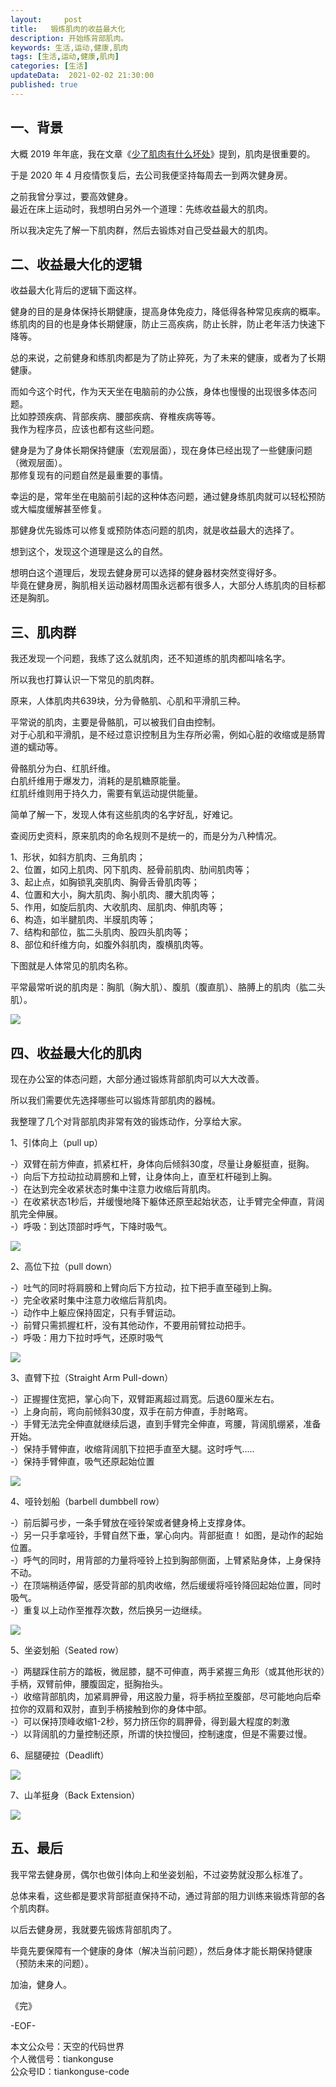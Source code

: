 ```yaml
---   
layout:     post  
title:   锻炼肌肉的收益最大化 
description: 开始练背部肌肉。     
keywords: 生活,运动,健康,肌肉  
tags: [生活,运动,健康,肌肉]    
categories: [生活]  
updateData:  2021-02-02 21:30:00  
published: true  
---  
```



## 一、背景  


大概 2019 年年底，我在文章《[少了肌肉有什么坏处](https://mp.weixin.qq.com/s/kyHhjIpcA1G7f_Hq6MEN0A)》提到，肌肉是很重要的。  


于是 2020 年 4 月疫情恢复后，去公司我便坚持每周去一到两次健身房。  


之前我曾分享过，要高效健身。  
最近在床上运动时，我想明白另外一个道理：先练收益最大的肌肉。  


所以我决定先了解一下肌肉群，然后去锻炼对自己受益最大的肌肉。  



## 二、收益最大化的逻辑  
 

收益最大化背后的逻辑下面这样。  


健身的目的是身体保持长期健康，提高身体免疫力，降低得各种常见疾病的概率。  
练肌肉的目的也是身体长期健康，防止三高疾病，防止长胖，防止老年活力快速下降等。  


总的来说，之前健身和练肌肉都是为了防止猝死，为了未来的健康，或者为了长期健康。  


而如今这个时代，作为天天坐在电脑前的办公族，身体也慢慢的出现很多体态问题。  
比如脖颈疾病、背部疾病、腰部疾病、脊椎疾病等等。  
我作为程序员，应该也都有这些问题。  


健身是为了身体长期保持健康（宏观层面），现在身体已经出现了一些健康问题（微观层面）。  
那修复现有的问题自然是最重要的事情。  


幸运的是，常年坐在电脑前引起的这种体态问题，通过健身练肌肉就可以轻松预防或大幅度缓解甚至修复。  


那健身优先锻炼可以修复或预防体态问题的肌肉，就是收益最大的选择了。  


想到这个，发现这个道理是这么的自然。  



想明白这个道理后，发现去健身房可以选择的健身器材突然变得好多。  
毕竟在健身房，胸肌相关运动器材周围永远都有很多人，大部分人练肌肉的目标都还是胸肌。  
 

## 三、肌肉群  


我还发现一个问题，我练了这么就肌肉，还不知道练的肌肉都叫啥名字。  



所以我也打算认识一下常见的肌肉群。  


原来，人体肌肉共639块，分为骨骼肌、心肌和平滑肌三种。  


平常说的肌肉，主要是骨骼肌，可以被我们自由控制。  
对于心肌和平滑肌，是不经过意识控制且为生存所必需，例如心脏的收缩或是肠胃道的蠕动等。  


骨骼肌分为白、红肌纤维。  
白肌纤维用于爆发力，消耗的是肌糖原能量。  
红肌纤维则用于持久力，需要有氧运动提供能量。  


简单了解一下，发现人体有这些肌肉的名字好乱，好难记。  


查阅历史资料，原来肌肉的命名规则不是统一的，而是分为八种情况。  


1、形状，如斜方肌肉、三角肌肉；  
2、位置，如冈上肌肉、冈下肌肉、胫骨前肌肉、肋间肌肉等；  
3、起止点，如胸锁乳突肌肉、胸骨舌骨肌肉等；  
4、位置和大小，胸大肌肉、胸小肌肉、腰大肌肉等；  
5、作用，如旋后肌肉、大收肌肉、屈肌肉、伸肌肉等；  
6、构造，如半腱肌肉、半膜肌肉等；  
7、结构和部位，肱二头肌肉、股四头肌肉等；  
8、部位和纤维方向，如腹外斜肌肉，腹横肌肉等。  


下图就是人体常见的肌肉名称。  


平常最常听说的肌肉是：胸肌（胸大肌）、腹肌（腹直肌）、胳膊上的肌肉（肱二头肌）。  


![](https://res.tiankonguse.com/images/2021/02/02/001.jpg)  


## 四、收益最大化的肌肉  


现在办公室的体态问题，大部分通过锻炼背部肌肉可以大大改善。  


所以我们需要优先选择哪些可以锻炼背部肌肉的器械。  


我整理了几个对背部肌肉非常有效的锻炼动作，分享给大家。  


1、引体向上（pull up）  


-）双臂在前方伸直，抓紧杠杆，身体向后倾斜30度，尽量让身躯挺直，挺胸。  
-）向后下方拉动拉动肩膀和上臂，让身体向上，直至杠杆碰到上胸。  
-）在达到完全收紧状态时集中注意力收缩后背肌肉。  
-）在收紧状态1秒后，并缓慢地降下躯体还原至起始状态，让手臂完全伸直，背阔肌完全伸展。  
-）呼吸：到达顶部时呼气，下降时吸气。  


![](https://res.tiankonguse.com/images/2021/02/02/002.png)  


2、高位下拉（pull down）  


-）吐气的同时将肩膀和上臂向后下方拉动，拉下把手直至碰到上胸。  
-）完全收紧时集中注意力收缩后背肌肉。  
-）动作中上躯应保持固定，只有手臂运动。  
-）前臂只需抓握杠杆，没有其他动作，不要用前臂拉动把手。  
-）呼吸：用力下拉时呼气，还原时吸气  



![](https://res.tiankonguse.com/images/2021/02/02/003.png)  


3、直臂下拉（Straight Arm Pull-down）  


-）正握握住宽把，掌心向下，双臂距离超过肩宽。后退60厘米左右。  
-）上身向前，弯向前倾斜30度，双手在前方伸直，手肘略弯。  
-）手臂无法完全伸直就继续后退，直到手臂完全伸直，弯腰，背阔肌绷紧，准备开始。  
-）保持手臂伸直，收缩背阔肌下拉把手直至大腿。这时呼气.....  
-）保持手臂伸直，吸气还原起始位置  



![](https://res.tiankonguse.com/images/2021/02/02/004.png)  



4、哑铃划船（barbell dumbbell row）  


-）前后脚弓步，一条手臂放在哑铃架或者健身椅上支撑身体。  
-）另一只手拿哑铃，手臂自然下垂，掌心向内。背部挺直！ 如图，是动作的起始位置。  
-）呼气的同时，用背部的力量将哑铃上拉到胸部侧面，上臂紧贴身体，上身保持不动。  
-）在顶端稍适停留，感受背部的肌肉收缩，然后缓缓将哑铃降回起始位置，同时吸气。  
-）重复以上动作至推荐次数，然后换另一边继续。  



![](https://res.tiankonguse.com/images/2021/02/02/005.png)  


5、坐姿划船（Seated row）  


-）两腿踩住前方的踏板，微屈膝，腿不可伸直，两手紧握三角形（或其他形状的）手柄，双臂前伸，腰腹固定，挺胸抬头。  
-）收缩背部肌肉，加紧肩胛骨，用这股力量，将手柄拉至腹部，尽可能地向后牵拉你的双肩和双肘，直到手柄接触到你的身体中部。  
-）可以保持顶峰收缩1-2秒，努力挤压你的肩胛骨，得到最大程度的刺激  
-）以背阔肌的力量控制还原，所谓的快拉慢回，控制速度，但是不需要过慢。  


6、屈腿硬拉（Deadlift）  


![](https://res.tiankonguse.com/images/2021/02/02/006.png)  



7、山羊挺身（Back Extension）  


![](https://res.tiankonguse.com/images/2021/02/02/007.png)  


## 五、最后  


我平常去健身房，偶尔也做引体向上和坐姿划船，不过姿势就没那么标准了。  


总体来看，这些都是要求背部挺直保持不动，通过背部的阻力训练来锻炼背部的各个肌肉群。  


以后去健身房，我就要先锻炼背部肌肉了。  


毕竟先要保障有一个健康的身体（解决当前问题），然后身体才能长期保持健康（预防未来的问题）。  




加油，健身人。  


《完》  


-EOF-  



本文公众号：天空的代码世界  
个人微信号：tiankonguse  
公众号ID：tiankonguse-code  
  

